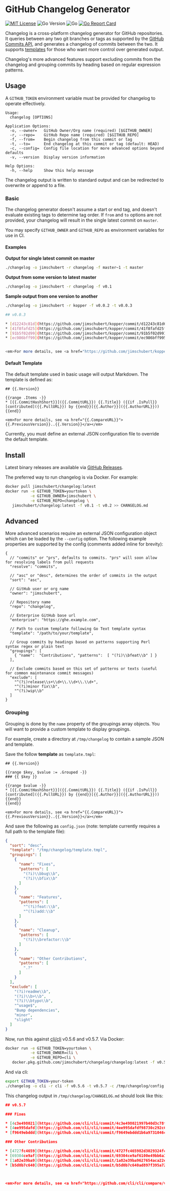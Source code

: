 # GitHub Changelog Generator

[![MIT License](https://img.shields.io/badge/license-MIT-blue)](./LICENSE)
![Go Version](https://img.shields.io/github/go-mod/go-version/jimschubert/changelog)
![Go](https://github.com/jimschubert/changelog/workflows/Go/badge.svg)
[![Go Report Card](https://goreportcard.com/badge/github.com/jimschubert/changelog)](https://goreportcard.com/report/github.com/jimschubert/changelog)

Changelog is a cross-platform changelog generator for GitHub repositories. It queries between any two git branches or tags as supported by the [GitHub Commits API](https://developer.github.com/v3/repos/commits/#compare-two-commits),
and generates a changelog of commits between the two. It supports [templates](https://golang.org/pkg/text/template/) for those who want more control over generated output.

Changelog's more advanced features support excluding commits from the changelog and grouping commits by heading based on regular expression patterns.

## Usage

A `GITHUB_TOKEN` environment variable must be provided for changelog to operate effectively.

```
Usage:
  changelog [OPTIONS]

Application Options:
  -o, --owner=   GitHub Owner/Org name (required) [$GITHUB_OWNER]
  -r, --repo=    GitHub Repo name (required) [$GITHUB_REPO]
  -f, --from=    Begin changelog from this commit or tag
  -t, --to=      End changelog at this commit or tag (default: HEAD)
  -c, --config=  Config file location for more advanced options beyond defaults
  -v, --version  Display version information

Help Options:
  -h, --help     Show this help message
```

The changelog output is written to standard output and can be redirected to overwrite or append to a file.

### Basic

The changelog generator doesn't assume a start or end tag, and doesn't evaluate existing tags to determine tag order. If `from` and `to` options are not provided, your changelog will result in the single latest commit on `master`.

You may specify `GITHUB_OWNER` and `GITHUB_REPO` as environment variables for use in CI.

#### Examples

**Output for single latest commit on master**

```bash
./changelog -o jimschubert -r changelog -f master~1 -t master
```

**Output from some version to latest master**

```bash
./changelog -o jimschubert -r changelog -f v0.1
```

**Sample output from one version to another**

```bash
./changelog -o jimschubert -r kopper -f v0.0.2 -t v0.0.3

## v0.0.3

* [d12243c81d](https://github.com/jimschubert/kopper/commit/d12243c81d6b4b45547929d97e49277d1cae4110) Bump version 0.0.3 ([jimschubert](https://github.com/jimschubert))
* [41f8fafd25](https://github.com/jimschubert/kopper/commit/41f8fafd25ff336f0de2f16c91ec199aec577843) Support name/description in TypedArgumentParser ([jimschubert](https://github.com/jimschubert))
* [91b5f02d99](https://github.com/jimschubert/kopper/commit/91b5f02d9918e769493fbeb22fe0ff884ac99b67) Support writing directly to PrintStream ([jimschubert](https://github.com/jimschubert))
* [ec986bff99](https://github.com/jimschubert/kopper/commit/ec986bff995507c92f10f74b6acae840eb5ab1dc) 0.0.3-SNAPSHOT ([jimschubert](https://github.com/jimschubert))


<em>For more details, see <a href="https://github.com/jimschubert/kopper/compare/v0.0.2...v0.0.3">v0.0.2..v0.0.3</a></em>
```

#### Default Template

The default template used in basic usage will output Markdown. The template is defined as:

```
## {{.Version}}

{{range .Items -}}
* [{{.CommitHashShort}}]({{.CommitURL}}) {{.Title}} ({{if .IsPull}}[contributed]({{.PullURL}}) by {{end}}[{{.Author}}]({{.AuthorURL}}))
{{end}}

<em>For more details, see <a href="{{.CompareURL}}">{{.PreviousVersion}}..{{.Version}}</a></em>
```

Currently, you must define an external JSON configuration file to override the default template.

## Install

Latest binary releases are available via [GitHub Releases](https://github.com/jimschubert/changelog/releases).

The preferred way to run changelog is via Docker. For example:

```bash
docker pull jimschubert/changelog:latest
docker run -e GITHUB_TOKEN=yourtoken \
           -e GITHUB_OWNER=jimschubert \
           -e GITHUB_REPO=changelog \
   jimschubert/changelog:latest -f v0.1 -t v0.2 >> CHANGELOG.md
```

## Advanced

More advanced scenarios require an external JSON configuration object which can be loaded by the `--config` option. The following example properties are supported by the config (comments added inline for brevity):

```json5
{
  // "commits" or "prs", defaults to commits. "prs" will soon allow for resolving labels from pull requests
  "resolve": "commits",

  // "asc" or "desc", determines the order of commits in the output
  "sort": "asc",
  
  // GitHub user or org name
  "owner": "jimschubert",  
   
  // Repository name
  "repo": "changelog",

  // Enterprise GitHub base url
  "enterprise": "https://ghe.example.com",

  // Path to custom template following Go Text template syntax
  "template": "/path/to/your/template",

  // Group commits by headings based on patterns supporting Perl syntax regex or plain text
  "groupings": [
    { "name":  "Contributions", "patterns":  [ "(?i)\\bfeat\\b" ] }
  ],

  // Exclude commits based on this set of patterns or texts (useful for common maintenance commit messages)
  "exclude": [
    "^(?i)release\\s+\\d+\\.\\d+\\.\\d+",
    "^(?i)minor fix\\b",
    "^(?i)wip\\b"
  ]
}
```

### Grouping

Grouping is done by the `name` property of the groupings array objects. You will want to provide a custom template to display groupings.

For example, create a directory at `/tmp/changelog` to contain a sample JSON and template.

Save the follow **template** as `template.tmpl`:

```gotemplate
## {{.Version}}

{{range $key, $value := .Grouped -}}
### {{ $key }}

{{range $value -}}
* [{{.CommitHashShort}}]({{.CommitURL}}) {{.Title}} ({{if .IsPull}}[contributed]({{.PullURL}}) by {{end}}[{{.Author}}]({{.AuthorURL}}))
{{end}}
{{end}}

<em>For more details, see <a href="{{.CompareURL}}">{{.PreviousVersion}}..{{.Version}}</a></em>
```

And save the following as `config.json` (note: template currently requires a full path to the template file):

```json
{
  "sort": "desc",
  "template": "/tmp/changelog/template.tmpl",
  "groupings": [
    {
      "name": "Fixes",
      "patterns": [
        "(?i)\\bbug\\b",
        "(?i)\\bfix\\b"
      ]
    },
    {
      "name": "Features",
      "patterns": [
        "^(?i)feat:\\b",
        "^(?i)add:\\b"
      ]
    },
    {
      "name": "Cleanup",
      "patterns": [
        "(?i)\\brefactor:\\b"
      ]
    },
    {
      "name": "Other Contributions",
      "patterns": [
        ".?"
      ]
    }
  ],
  "exclude": [
    "(?i)readme\\b",
    "(?i)\\b>\\b",
    "(?i)\\btypo\\b",
    "^usage$",
    "Bump dependencies",
    "minor",
    "slight"
  ]
}
```

Now, run this against [cli/cli](https://github.com/cli/cli) v0.5.6 and v0.5.7. Via Docker:

```bash
docker run -e GITHUB_TOKEN=yourtoken \
           -e GITHUB_OWNER=cli \
           -e GITHUB_REPO=cli \
   docker.pkg.github.com/jimschubert/changelog/changelog:latest -f v0.5.6 -t v0.5.7 >> /tmp/changelog/CHANGELOG.md
```

And via cli:

```bash
export GITHUB_TOKEN=your-token 
./changelog -o cli -r cli -f v0.5.6 -t v0.5.7 -c /tmp/changelog/config.json >> /tmp/changelog/CHANGELOG.md
```

This changelog output in `/tmp/changelog/CHANGELOG.md` should look like this:

```json
## v0.5.7

### Fixes

* [4c3e498021](https://github.com/cli/cli/commit/4c3e498021997b40d3c78f8c858ed734f819b064) Fix column alignment and truncation for Eastern Asian languages ([mislav](https://github.com/mislav))
* [4ee995dafd](https://github.com/cli/cli/commit/4ee995dafdf98730c292c63c1b8a0fab5f2198d1) fix(486): Getting issue list on no remotes specified ([yashLadha](https://github.com/yashLadha))
* [f9649ebddd](https://github.com/cli/cli/commit/f9649ebddd1b6a9731046c98cd8019a245c82fde) Merge pull request #521 from yashLadha/bug/issue_list_on_no_remote ([mislav](https://github.com/mislav))

### Other Contributions

* [4727fc4659](https://github.com/cli/cli/commit/4727fc465982d3029324fc5b77ee37e28c29a2b3) Ensure descriptive error when no github.com remotes found ([mislav](https://github.com/mislav))
* [69304ce9af](https://github.com/cli/cli/commit/69304ce9af6100e49bb6a128a81639d48ac590ec) Merge pull request #518 from cli/eastern-asian ([mislav](https://github.com/mislav))
* [1a82e39ba9](https://github.com/cli/cli/commit/1a82e39ba9627654aca22e9608d5b81589855d41) Respect title & body from arguments to `pr create -w` ([mislav](https://github.com/mislav))
* [b5d0b7c640](https://github.com/cli/cli/commit/b5d0b7c640ad897f395a72074a0f4b31787e5826) Merge pull request #523 from cli/title-body-web ([mislav](https://github.com/mislav))



<em>For more details, see <a href="https://github.com/cli/cli/compare/v0.5.6...v0.5.7">v0.5.6..v0.5.7</a></em>
```
